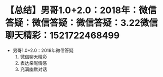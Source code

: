 # 【总结】男哥1.0+2.0：2018年：微信答疑：微信答疑：微信答疑：3.22微信聊天精彩：1521722468499

-   男哥1.0+2.0：2018年微信答疑
    1.  微信聊天精彩
    2.  表达亲昵情感
    3.  充满幽默对话